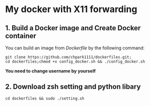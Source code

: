 # My docker with X11 forwarding

## 1. Build a Docker image and Create Docker container
You can build an image from _Dockerfile_ by the following command:
```console
git clone https://github.com/chpark1111/dockerfiles.git;
cd dockerfiles;chmod +x config_docker.sh && ./config_docker.sh
```
**You need to change username by yourself**

## 2. Download zsh setting and python libary
```console
cd dockerfiles && sudo ./setting.sh
```
